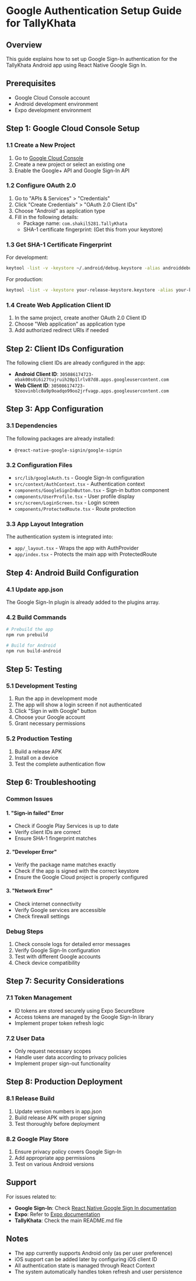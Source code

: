 # Google Authentication Setup Guide for TallyKhata

## Overview
This guide explains how to set up Google Sign-In authentication for the TallyKhata Android app using React Native Google Sign In.

## Prerequisites
- Google Cloud Console account
- Android development environment
- Expo development environment

## Step 1: Google Cloud Console Setup

### 1.1 Create a New Project
1. Go to [Google Cloud Console](https://console.cloud.google.com/)
2. Create a new project or select an existing one
3. Enable the Google+ API and Google Sign-In API

### 1.2 Configure OAuth 2.0
1. Go to "APIs & Services" > "Credentials"
2. Click "Create Credentials" > "OAuth 2.0 Client IDs"
3. Choose "Android" as application type
4. Fill in the following details:
   - Package name: `com.shakil5281.TallyKhata`
   - SHA-1 certificate fingerprint: (Get this from your keystore)

### 1.3 Get SHA-1 Certificate Fingerprint
For development:
```bash
keytool -list -v -keystore ~/.android/debug.keystore -alias androiddebugkey -storepass android -keypass android
```

For production:
```bash
keytool -list -v -keystore your-release-keystore.keystore -alias your-key-alias
```

### 1.4 Create Web Application Client ID
1. In the same project, create another OAuth 2.0 Client ID
2. Choose "Web application" as application type
3. Add authorized redirect URIs if needed

## Step 2: Client IDs Configuration

The following client IDs are already configured in the app:

- **Android Client ID**: `305086174723-ebak00s0i6i27tujruih20p1lrlv87d8.apps.googleusercontent.com`
- **Web Client ID**: `305086174723-92oovinblc0a9p9oadqo99oo2jrfvagp.apps.googleusercontent.com`

## Step 3: App Configuration

### 3.1 Dependencies
The following packages are already installed:
- `@react-native-google-signin/google-signin`

### 3.2 Configuration Files
- `src/lib/googleAuth.ts` - Google Sign-In configuration
- `src/context/AuthContext.tsx` - Authentication context
- `components/GoogleSignInButton.tsx` - Sign-in button component
- `components/UserProfile.tsx` - User profile display
- `src/screen/LoginScreen.tsx` - Login screen
- `components/ProtectedRoute.tsx` - Route protection

### 3.3 App Layout Integration
The authentication system is integrated into:
- `app/_layout.tsx` - Wraps the app with AuthProvider
- `app/index.tsx` - Protects the main app with ProtectedRoute

## Step 4: Android Build Configuration

### 4.1 Update app.json
The Google Sign-In plugin is already added to the plugins array.

### 4.2 Build Commands
```bash
# Prebuild the app
npm run prebuild

# Build for Android
npm run build-android
```

## Step 5: Testing

### 5.1 Development Testing
1. Run the app in development mode
2. The app will show a login screen if not authenticated
3. Click "Sign in with Google" button
4. Choose your Google account
5. Grant necessary permissions

### 5.2 Production Testing
1. Build a release APK
2. Install on a device
3. Test the complete authentication flow

## Step 6: Troubleshooting

### Common Issues

#### 1. "Sign-in failed" Error
- Check if Google Play Services is up to date
- Verify client IDs are correct
- Ensure SHA-1 fingerprint matches

#### 2. "Developer Error" 
- Verify the package name matches exactly
- Check if the app is signed with the correct keystore
- Ensure the Google Cloud project is properly configured

#### 3. "Network Error"
- Check internet connectivity
- Verify Google services are accessible
- Check firewall settings

### Debug Steps
1. Check console logs for detailed error messages
2. Verify Google Sign-In configuration
3. Test with different Google accounts
4. Check device compatibility

## Step 7: Security Considerations

### 7.1 Token Management
- ID tokens are stored securely using Expo SecureStore
- Access tokens are managed by the Google Sign-In library
- Implement proper token refresh logic

### 7.2 User Data
- Only request necessary scopes
- Handle user data according to privacy policies
- Implement proper sign-out functionality

## Step 8: Production Deployment

### 8.1 Release Build
1. Update version numbers in app.json
2. Build release APK with proper signing
3. Test thoroughly before deployment

### 8.2 Google Play Store
1. Ensure privacy policy covers Google Sign-In
2. Add appropriate app permissions
3. Test on various Android versions

## Support

For issues related to:
- **Google Sign-In**: Check [React Native Google Sign In documentation](https://github.com/react-native-google-signin/google-signin)
- **Expo**: Refer to [Expo documentation](https://docs.expo.dev/)
- **TallyKhata**: Check the main README.md file

## Notes

- The app currently supports Android only (as per user preference)
- iOS support can be added later by configuring iOS client ID
- All authentication state is managed through React Context
- The system automatically handles token refresh and user persistence
